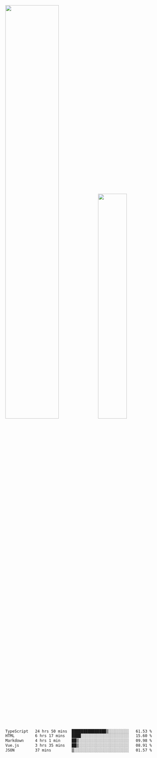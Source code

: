 <img align="" width="57.5%" src="https://github-readme-stats.vercel.app/api?username=Dream4ever&hide_title=true&hide_border=true&count_private=true&show_icons=true&include_all_commits=true&line_height=21" /><img align="" width="42.4%" src="https://github-readme-stats.vercel.app/api/top-langs/?username=Dream4ever&hide_title=true&count_private=true&show_icons=true&langs_count=6&hide_border=true&layout=compact" />

<!--START_SECTION:waka-->

```txt
TypeScript   24 hrs 50 mins  ███████████████▒░░░░░░░░░   61.53 %
HTML         6 hrs 17 mins   ████░░░░░░░░░░░░░░░░░░░░░   15.60 %
Markdown     4 hrs 1 min     ██▒░░░░░░░░░░░░░░░░░░░░░░   09.98 %
Vue.js       3 hrs 35 mins   ██▒░░░░░░░░░░░░░░░░░░░░░░   08.91 %
JSON         37 mins         ▒░░░░░░░░░░░░░░░░░░░░░░░░   01.57 %
```

<!--END_SECTION:waka-->
